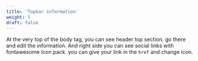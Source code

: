 ```yaml
---
title: 'Topbar information'
weight: 5
draft: false
---
```

At the very top of the body tag, you can see header top section. go there and edit the information. And right side you can see social links with fontawesome icon pack. you can give your link in the `href` and change icon.